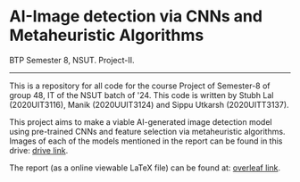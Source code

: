 # AI-Image detection via CNNs and Metaheuristic Algorithms
BTP Semester 8, NSUT. Project-II.
***

This is a repository for all code for the course Project of Semester-8 of group 48, IT of the NSUT batch of '24. This code is written by Stubh Lal (2020UIT3116), Manik (2020UUIT3124) and Sippu Utkarsh (2020UITT3137).

This project aims to make a viable AI-generated image detection model using pre-trained CNNs and feature selection via metaheuristic algorithms.
Images of each of the models mentioned in the report can be found in this drive: [drive link](https://drive.google.com/drive/folders/15lqHhL4YbiWINfZM3rOD8BLtQmXvcwmV?usp=sharing).

The report (as a online viewable LaTeX file) can be found at: [overleaf link](https://www.overleaf.com/read/tbfyxbzydrwh#25913f).
